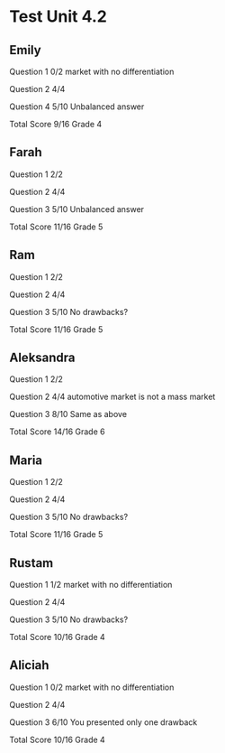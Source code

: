 # Test Unit 4.2

## Emily

Question 1      0/2
                market with no differentiation

Question 2      4/4

Question 4      5/10
                Unbalanced answer

Total Score     9/16 Grade 4

## Farah

Question 1      2/2

Question 2      4/4

Question 3      5/10
                Unbalanced answer
      
Total Score     11/16 Grade 5

## Ram

Question 1      2/2

Question 2      4/4

Question 3      5/10
                No drawbacks?

Total Score     11/16 Grade 5

## Aleksandra

Question 1      2/2

Question 2      4/4
                automotive market is not a mass market

Question 3      8/10
                Same as above

Total Score     14/16 Grade 6

## Maria

Question 1      2/2

Question 2      4/4

Question 3      5/10
                No drawbacks?

Total Score     11/16 Grade 5

## Rustam

Question 1      1/2
                market with no differentiation

Question 2      4/4

Question 3      5/10
                No drawbacks?

Total Score     10/16 Grade 4

## Aliciah

Question 1      0/2
                market with no differentiation

Question 2      4/4

Question 3      6/10
                You presented only one drawback

Total Score     10/16 Grade 4

                
